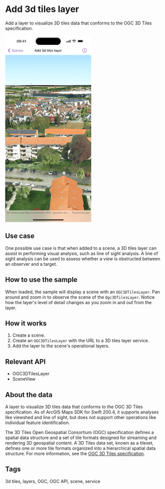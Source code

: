 # Add 3d tiles layer

Add a layer to visualize 3D tiles data that conforms to the OGC 3D Tiles specification.

![Image of Add 3D tiles layer sample](add-3d-tiles-layer.png)

## Use case

One possible use case is that when added to a scene, a 3D tiles layer can assist in performing visual analysis, such as line of sight analysis. A line of sight analysis can be used to assess whether a view is obstructed between an observer and a target.

## How to use the sample

When loaded, the sample will display a scene with an `OGC3DTilesLayer`. Pan around and zoom in to observe the scene of the `Ogc3DTilesLayer`. Notice how the layer's level of detail changes as you zoom in and out from the layer.

## How it works

1. Create a scene.
2. Create an `OGC3DTilesLayer` with the URL to a 3D tiles layer service.
3. Add the layer to the scene's operational layers.

## Relevant API

* OGC3DTilesLayer
* SceneView

## About the data

A layer to visualize 3D tiles data that conforms to the OGC 3D Tiles specification. As of ArcGIS Maps SDK for Swift 200.4, it supports analyses like viewshed and line of sight, but does not support other operations like individual feature identification.

The 3D Tiles Open Geospatial Consortium (OGC) specification defines a spatial data structure and a set of tile formats designed for streaming and rendering 3D geospatial content. A 3D Tiles data set, known as a tileset, defines one or more tile formats organized into a hierarchical spatial data structure. For more information, see the [OGC 3D Tiles specification](https://www.ogc.org/standard/3DTiles).

## Tags

3d tiles, layers, OGC, OGC API, scene, service
